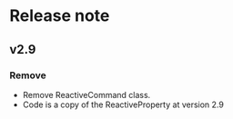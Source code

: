 # Release note

## v2.9

### Remove
- Remove ReactiveCommand class.
- Code is a copy of the ReactiveProperty at version 2.9
